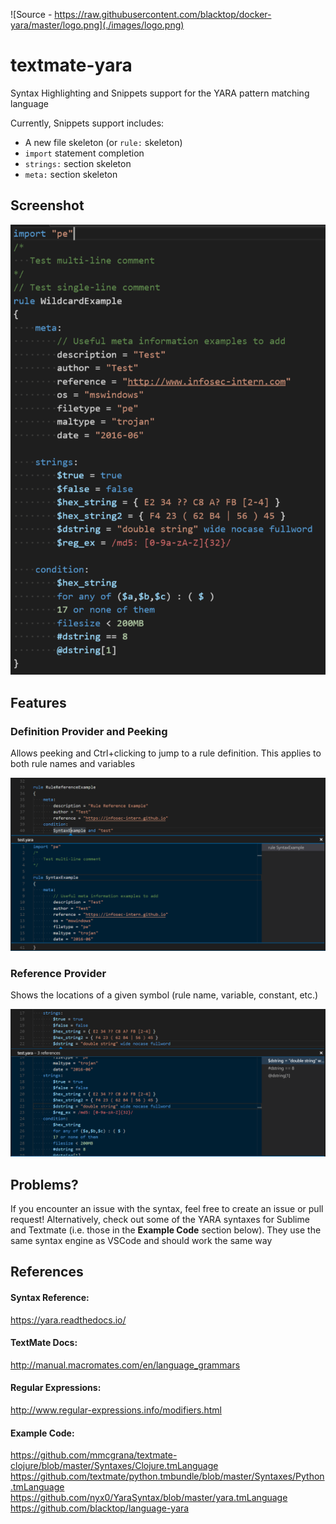 ![Source - https://raw.githubusercontent.com/blacktop/docker-yara/master/logo.png](./images/logo.png)

# textmate-yara
Syntax Highlighting and Snippets support for the YARA pattern matching language

Currently, Snippets support includes:
* A new file skeleton (or `rule:` skeleton)
* `import` statement completion
* `strings:` section skeleton
* `meta:` section skeleton

## Screenshot
![Image as of 04 Sept 2016](./images/04092016.PNG)

## Features

### Definition Provider and Peeking
Allows peeking and Ctrl+clicking to jump to a rule definition. This applies to both rule names and variables

![Go To Definition](./images/peek_rules.PNG)

### Reference Provider
Shows the locations of a given symbol (rule name, variable, constant, etc.)

![Find All References](./images/references.PNG)

## Problems?
If you encounter an issue with the syntax, feel free to create an issue or pull request!
Alternatively, check out some of the YARA syntaxes for Sublime and Textmate (i.e. those in the <b>Example Code</b> section below).
They use the same syntax engine as VSCode and should work the same way

## References
#### Syntax Reference:<br>
https://yara.readthedocs.io/

#### TextMate Docs:<br>
http://manual.macromates.com/en/language_grammars

#### Regular Expressions:<br>
http://www.regular-expressions.info/modifiers.html

#### Example Code:<br>
https://github.com/mmcgrana/textmate-clojure/blob/master/Syntaxes/Clojure.tmLanguage <br>
https://github.com/textmate/python.tmbundle/blob/master/Syntaxes/Python.tmLanguage <br>
https://github.com/nyx0/YaraSyntax/blob/master/yara.tmLanguage <br>
https://github.com/blacktop/language-yara